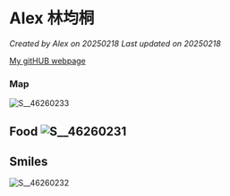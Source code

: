 # Alex 林均桐


*Created by Alex on 20250218 Last updated on 20250218*

[My gitHUB webpage](https://.github.io/)




### Map 

![S__46260233](https://github.com/user-attachments/assets/4029711a-f340-4c1e-8866-cc78fc5e3c82)



## Food ![S__46260231](https://github.com/user-attachments/assets/6cb17e8e-3e4e-44d4-bb7d-1ad2b5ee8fe5)


###



## Smiles

![S__46260232](https://github.com/user-attachments/assets/8b98ba07-897e-4e8d-a634-36aa266472bb)


